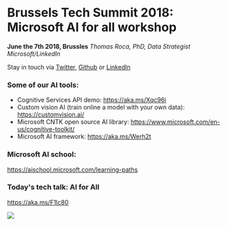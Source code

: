 # Brussels Tech Summit 2018: Microsoft AI for all workshop
**June the 7th 2018, Brussles**
*Thomas Roca, PhD, Data Strategist Microsoft/LinkedIn*

Stay in touch via [Twitter](https://twitter.com/Thomas_Roca), [Github](https://github.com/ThomasRoca/) or [LinkedIn](https://www.linkedin.com/in/thomas-roca-43347484/)

### Some of our AI tools:
- Cognitive Services API demo: https://aka.ms/Xqc96i
- Custom vision AI (train online a model with your own data): https://customvision.ai/
- Microsoft CNTK open source AI library: https://www.microsoft.com/en-us/cognitive-toolkit/
- Microsoft AI framework: https://aka.ms/Werh2t

### Microsoft AI school:
https://aischool.microsoft.com/learning-paths

### Today's tech talk: AI for All
https://aka.ms/F1lc80


![](http://datactivist.com/img/githubMic.png)
